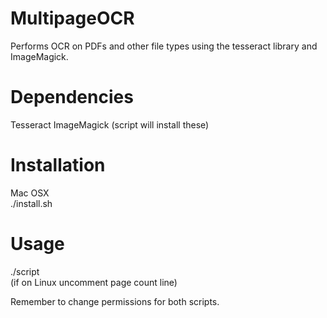 # MultipageOCR
Performs OCR on PDFs and other file types using the tesseract library and ImageMagick.  

# Dependencies
Tesseract
ImageMagick
(script will install these)  

# Installation 
Mac OSX  
./install.sh

# Usage
./script  
(if on Linux uncomment page count line)  

Remember to change permissions for both scripts.
